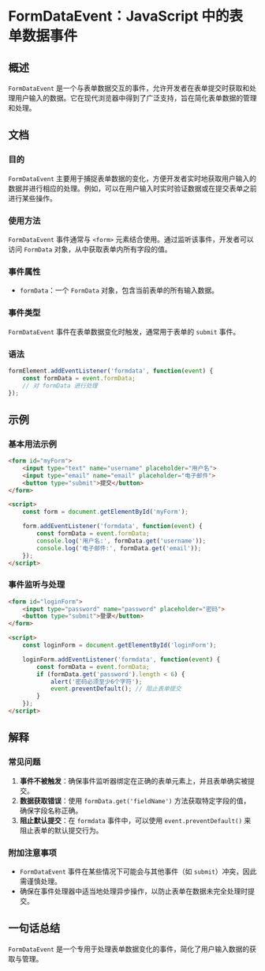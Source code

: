<!--
Meta Description: # FormDataEvent：JavaScript 中的表单数据事件 ## 概述 `FormDataEvent` 是一个与表单数据交互的事件，允许开发者在表单提交时获取和处理用户输入的数据。它在现代浏览器中得到了广泛支持，旨在简化表单数据的管理和处理。 ## 文档 ### 目的 `FormData...
Meta Keywords: formdata, event, formdataevent, form, const
-->

# FormDataEvent：JavaScript 中的表单数据事件

## 概述
`FormDataEvent` 是一个与表单数据交互的事件，允许开发者在表单提交时获取和处理用户输入的数据。它在现代浏览器中得到了广泛支持，旨在简化表单数据的管理和处理。

## 文档
### 目的
`FormDataEvent` 主要用于捕捉表单数据的变化，方便开发者实时地获取用户输入的数据并进行相应的处理。例如，可以在用户输入时实时验证数据或在提交表单之前进行某些操作。

### 使用方法
`FormDataEvent` 事件通常与 `<form>` 元素结合使用。通过监听该事件，开发者可以访问 `FormData` 对象，从中获取表单内所有字段的值。

### 事件属性
- `formData`：一个 `FormData` 对象，包含当前表单的所有输入数据。

### 事件类型
`FormDataEvent` 事件在表单数据变化时触发，通常用于表单的 `submit` 事件。

### 语法
```javascript
formElement.addEventListener('formdata', function(event) {
    const formData = event.formData;
    // 对 formData 进行处理
});
```

## 示例
### 基本用法示例
```html
<form id="myForm">
    <input type="text" name="username" placeholder="用户名">
    <input type="email" name="email" placeholder="电子邮件">
    <button type="submit">提交</button>
</form>

<script>
    const form = document.getElementById('myForm');

    form.addEventListener('formdata', function(event) {
        const formData = event.formData;
        console.log('用户名:', formData.get('username'));
        console.log('电子邮件:', formData.get('email'));
    });
</script>
```

### 事件监听与处理
```html
<form id="loginForm">
    <input type="password" name="password" placeholder="密码">
    <button type="submit">登录</button>
</form>

<script>
    const loginForm = document.getElementById('loginForm');

    loginForm.addEventListener('formdata', function(event) {
        const formData = event.formData;
        if (formData.get('password').length < 6) {
            alert('密码必须至少6个字符');
            event.preventDefault(); // 阻止表单提交
        }
    });
</script>
```

## 解释
### 常见问题
1. **事件不被触发**：确保事件监听器绑定在正确的表单元素上，并且表单确实被提交。
2. **数据获取错误**：使用 `formData.get('fieldName')` 方法获取特定字段的值，确保字段名称正确。
3. **阻止默认提交**：在 `formdata` 事件中，可以使用 `event.preventDefault()` 来阻止表单的默认提交行为。

### 附加注意事项
- `FormDataEvent` 事件在某些情况下可能会与其他事件（如 `submit`）冲突，因此需谨慎处理。
- 确保在事件处理器中适当地处理异步操作，以防止表单在数据未完全处理时提交。

## 一句话总结
`FormDataEvent` 是一个专用于处理表单数据变化的事件，简化了用户输入数据的获取与管理。